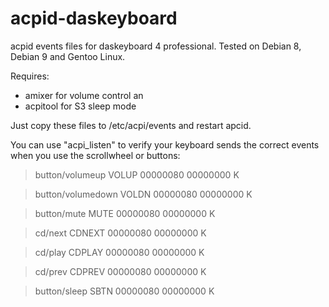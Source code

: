 # acpid-daskeyboard
acpid events files for daskeyboard 4 professional.
Tested on Debian 8, Debian 9 and Gentoo Linux.

Requires:
- amixer for volume control an
- acpitool for S3 sleep mode

Just copy these files to /etc/acpi/events and restart apcid.

You can use "acpi_listen" to verify your keyboard sends the correct events when you use the scrollwheel or buttons:

> button/volumeup VOLUP 00000080 00000000 K

> button/volumedown VOLDN 00000080 00000000 K

> button/mute MUTE 00000080 00000000 K

> cd/next CDNEXT 00000080 00000000 K

> cd/play CDPLAY 00000080 00000000 K

> cd/prev CDPREV 00000080 00000000 K

> button/sleep SBTN 00000080 00000000 K



